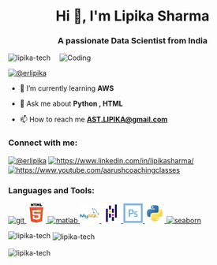 <h1 align="center">Hi 👋, I'm Lipika Sharma</h1>
<h3 align="center">A passionate Data Scientist from India</h3>
<img align="right" alt="Coding" width="400" src="https://i.pinimg.com/originals/ab/08/1e/ab081efa0a879cad19057f7d3040d6d9.gif">

<p align="left"> <img src="https://komarev.com/ghpvc/?username=lipika-tech&label=Profile%20views&color=0e75b6&style=flat" alt="lipika-tech" /> </p>

<p align="left"> <a href="https://twitter.com/@erlipika" target="blank"><img src="https://img.shields.io/twitter/follow/@erlipika?logo=twitter&style=for-the-badge" alt="@erlipika" /></a> </p>

- 🌱 I’m currently learning **AWS**

- 💬 Ask me about **Python , HTML**

- 📫 How to reach me **AST.LIPIKA@gmail.com**

<h3 align="left">Connect with me:</h3>
<p align="left">
<a href="https://twitter.com/@erlipika" target="blank"><img align="center" src="https://raw.githubusercontent.com/rahuldkjain/github-profile-readme-generator/master/src/images/icons/Social/twitter.svg" alt="@erlipika" height="30" width="40" /></a>
<a href="https://linkedin.com/in/https://www.linkedin.com/in/lipikasharma/" target="blank"><img align="center" src="https://raw.githubusercontent.com/rahuldkjain/github-profile-readme-generator/master/src/images/icons/Social/linked-in-alt.svg" alt="https://www.linkedin.com/in/lipikasharma/" height="30" width="40" /></a>
<a href="https://www.youtube.com/c/https://www.youtube.com/aarushcoachingclasses" target="blank"><img align="center" src="https://raw.githubusercontent.com/rahuldkjain/github-profile-readme-generator/master/src/images/icons/Social/youtube.svg" alt="https://www.youtube.com/aarushcoachingclasses" height="30" width="40" /></a>
</p>

<h3 align="left">Languages and Tools:</h3>
<p align="left"> <a href="https://git-scm.com/" target="_blank" rel="noreferrer"> <img src="https://www.vectorlogo.zone/logos/git-scm/git-scm-icon.svg" alt="git" width="40" height="40"/> </a> <a href="https://www.w3.org/html/" target="_blank" rel="noreferrer"> <img src="https://raw.githubusercontent.com/devicons/devicon/master/icons/html5/html5-original-wordmark.svg" alt="html5" width="40" height="40"/> </a> <a href="https://www.mathworks.com/" target="_blank" rel="noreferrer"> <img src="https://upload.wikimedia.org/wikipedia/commons/2/21/Matlab_Logo.png" alt="matlab" width="40" height="40"/> </a> <a href="https://www.mysql.com/" target="_blank" rel="noreferrer"> <img src="https://raw.githubusercontent.com/devicons/devicon/master/icons/mysql/mysql-original-wordmark.svg" alt="mysql" width="40" height="40"/> </a> <a href="https://pandas.pydata.org/" target="_blank" rel="noreferrer"> <img src="https://raw.githubusercontent.com/devicons/devicon/2ae2a900d2f041da66e950e4d48052658d850630/icons/pandas/pandas-original.svg" alt="pandas" width="40" height="40"/> </a> <a href="https://www.photoshop.com/en" target="_blank" rel="noreferrer"> <img src="https://raw.githubusercontent.com/devicons/devicon/master/icons/photoshop/photoshop-line.svg" alt="photoshop" width="40" height="40"/> </a> <a href="https://www.python.org" target="_blank" rel="noreferrer"> <img src="https://raw.githubusercontent.com/devicons/devicon/master/icons/python/python-original.svg" alt="python" width="40" height="40"/> </a> <a href="https://seaborn.pydata.org/" target="_blank" rel="noreferrer"> <img src="https://seaborn.pydata.org/_images/logo-mark-lightbg.svg" alt="seaborn" width="40" height="40"/> </a> </p>

<p><img align="left" src="https://github-readme-stats.vercel.app/api/top-langs?username=lipika-tech&show_icons=true&locale=en&layout=compact" alt="lipika-tech" /></p>

<p>&nbsp;<img align="center" src="https://github-readme-stats.vercel.app/api?username=lipika-tech&show_icons=true&locale=en" alt="lipika-tech" /></p>

<p><img align="center" src="https://github-readme-streak-stats.herokuapp.com/?user=lipika-tech&" alt="lipika-tech" /></p>
